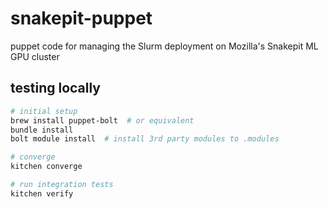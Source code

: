 # snakepit-puppet

puppet code for managing the Slurm deployment on Mozilla's Snakepit ML GPU cluster

## testing locally

```bash
# initial setup
brew install puppet-bolt  # or equivalent
bundle install
bolt module install  # install 3rd party modules to .modules

# converge
kitchen converge

# run integration tests
kitchen verify
```
